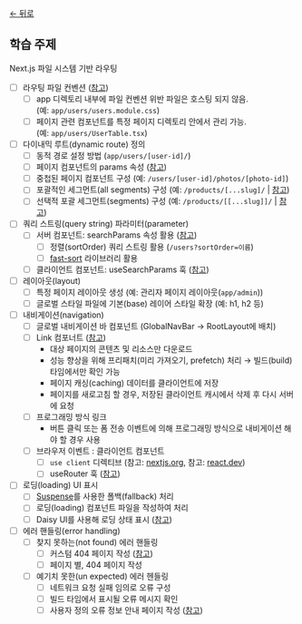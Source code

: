 [← 뒤로](../README.md)

## 학습 주제

Next.js 파일 시스템 기반 라우팅

- [ ] 라우팅 파일 컨벤션 ([참고](https://nextjs.org/docs/getting-started/project-structure#app-routing-conventions))
  - [ ] app 디렉토리 내부에 파일 컨벤션 위반 파일은 호스팅 되지 않음.<br/>(예: `app/users/users.module.css`)
  - [ ] 페이지 관련 컴포넌트를 특정 페이지 디렉토리 안에서 관리 가능.<br/>(예: `app/users/UserTable.tsx`)
- [ ] 다이내믹 루트(dynamic route) 정의
  - [ ] 동적 경로 설정 방법 (`app/users/[user-id]/`)
  - [ ] 페이지 컴포넌트의 params 속성 ([참고](https://nextjs.org/docs/app/api-reference/file-conventions/page#params-optional))
  - [ ] 중첩된 페이지 컴포넌트 구성 (예: `/users/[user-id]/photos/[photo-id]`)
  - [ ] 포괄적인 세그먼트(all segments) 구성 (예: `/products/[...slug]/` | [참고](https://nextjs.org/docs/app/building-your-application/routing/dynamic-routes#catch-all-segments))
  - [ ] 선택적 포괄 세그먼트(segments) 구성 (예: `/products/[[...slug]]/` | [참고](https://nextjs.org/docs/app/building-your-application/routing/dynamic-routes#optional-catch-all-segments))
- [ ] 쿼리 스트링(query string) 파라미터(parameter)
  - [ ] 서버 컴포넌트: searchParams 속성 활용 ([참고](https://nextjs.org/docs/app/api-reference/file-conventions/page#searchparams-optional))
    - [ ] 정렬(sortOrder) 쿼리 스트링 활용 (`/users?sortOrder=이름`)
    - [ ] [fast-sort](https://www.npmjs.com/package/fast-sort) 라이브러리 활용
  - [ ] 클라이언트 컴포넌트: useSearchParams 훅 ([참고](https://nextjs.org/docs/app/api-reference/functions/use-search-params))
- [ ] 레이아웃(layout)
  - [ ] 특정 페이지 레이아웃 생성 (예: 관리자 페이지 레이아웃(`app/admin`))
  - [ ] 글로벌 스타일 파일에 기본(base) 레이어 스타일 확장 (예: h1, h2 등)
- [ ] 내비게이션(navigation)
  - [ ] 글로벌 내비게이션 바 컴포넌트 (GlobalNavBar → RootLayout에 배치)
  - [ ] Link 컴포너트 ([참고](https://nextjs.org/docs/app/api-reference/components/link))
    - 대상 페이지의 콘텐츠 및 리소스만 다운로드
    - 성능 향상을 위해 프리패치(미리 가져오기, prefetch) 처리 → 빌드(build) 타임에서만 확인 가능 
    - 페이지 캐싱(caching) 데이터를 클라이언트에 저장
    - 페이지를 새로고침 할 경우, 저장된 클라이언트 캐시에서 삭제 후 다시 서버에 요청
  - [ ] 프로그래밍 방식 링크
    - 버튼 클릭 또는 폼 전송 이벤트에 의해 프로그래밍 방식으로 내비게이션 해야 할 경우 사용
  - [ ] 브라우저 이벤트 : 클라이언트 컴포넌트
    - [ ] `use client` 디렉티브 (참고: [nextjs.org](https://nextjs.org/docs/app/building-your-application/rendering/client-components#using-client-components-in-nextjs), 참고: [react.dev](https://react.dev/reference/react/use-client))
    - [ ] useRouter 훅 ([참고](https://nextjs.org/docs/app/api-reference/functions/use-router))
- [ ] 로딩(loading) UI 표시
  - [ ] [Suspense](https://react.dev/reference/react/Suspense)를 사용한 폴백(fallback) 처리
  - [ ] 로딩(loading) 컴포넌트 파일을 작성하여 처리
  - [ ] Daisy UI를 사용해 로딩 상태 표시 ([참고](https://daisyui.com/components/loading/))
- [ ] 에러 핸들링(error handling)
  - [ ] 찾지 못하는(not found) 에러 핸들링
    - [ ] 커스텀 404 페이지 작성 ([참고](https://nextjs.org/docs/app/api-reference/file-conventions/loading))
    - [ ] 페이지 별, 404 페이지 작성
  - [ ] 예기치 못한(un expected) 에러 헨들링
    - [ ] 네트워크 요청 실패 임의로 오류 구성
    - [ ] 빌드 타임에서 표시될 오류 메시지 확인
    - [ ] 사용자 정의 오류 정보 안내 페이지 작성 ([참고](https://nextjs.org/docs/app/api-reference/file-conventions/error))